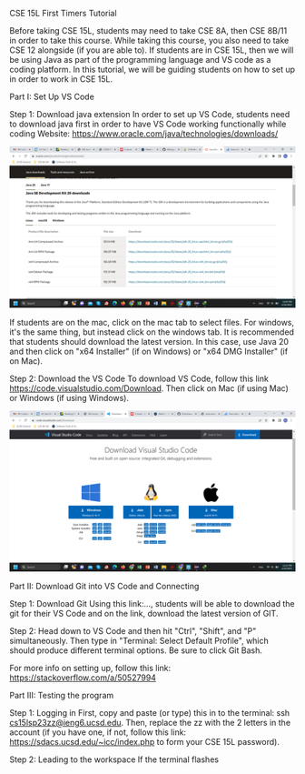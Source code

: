 CSE 15L First Timers Tutorial

Before taking CSE 15L, students may need to take CSE 8A, then CSE 8B/11 in order to take this course. While taking this course, you also need to take CSE 12 alongside (if you are able to). If students are in CSE 15L, then we will be using Java as part of the programming language and VS code as a coding platform. In this tutorial, we will be guiding students on how to set up in order to work in CSE 15L.


Part I: Set Up VS Code

  Step 1: Download java extension
  In order to set up VS Code, students need to download java first in order to have VS Code working functionally while coding
  Website: https://www.oracle.com/java/technologies/downloads/  
  
  ![Image](https://github.com/DirectJava/cse15l-lab-reports/blob/main/Screenshot%20(36).png)
  
  If students are on the mac, click on the mac tab to select files. For windows, it's the same thing, but instead click on the windows tab. It is recommended that students should download the latest version. In this case, use Java 20 and then click on "x64 Installer" (if on Windows) or "x64 DMG Installer" (if on Mac).
  
  Step 2: Download the VS Code
  To download VS Code, follow this link https://code.visualstudio.com/Download. Then click on Mac (if using Mac) or Windows (if using Windows).
  
  ![Image](https://github.com/DirectJava/cse15l-lab-reports/blob/main/Screenshot%20(37).png)
  



Part II: Download Git into VS Code and Connecting
  
  Step 1: Download Git
  Using this link:..., students will be able to download the git for their VS Code and on the link, download the latest version of GIT.


  Step 2: Head down to VS Code and then hit "Ctrl", "Shift", and "P" simultaneously. Then type in "Terminal: Select Default Profile", which should produce different terminal options. Be sure to click Git Bash.
  
  
  For more info on setting up, follow this link: https://stackoverflow.com/a/50527994
  

Part III: Testing the program
 
   Step 1: Logging in
   First, copy and paste (or type) this in to the terminal: ssh cs15lsp23zz@ieng6.ucsd.edu. Then, replace the zz with the 2 letters in the account (if you have one, if not, follow this link: https://sdacs.ucsd.edu/~icc/index.php to form your CSE 15L password).
   
   Step 2: Leading to the workspace
   If the terminal flashes
   
